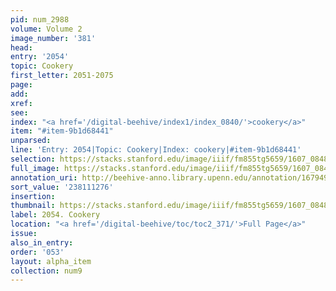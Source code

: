 ```yaml
---
pid: num_2988
volume: Volume 2
image_number: '381'
head:
entry: '2054'
topic: Cookery
first_letter: 2051-2075
page:
add:
xref:
see:
index: "<a href='/digital-beehive/index1/index_0840/'>cookery</a>"
item: "#item-9b1d68441"
unparsed:
line: 'Entry: 2054|Topic: Cookery|Index: cookery|#item-9b1d68441'
selection: https://stacks.stanford.edu/image/iiif/fm855tg5659/1607_0848/378,1276,2713,187/full/0/default.jpg
full_image: https://stacks.stanford.edu/image/iiif/fm855tg5659/1607_0848/full/full/0/default.jpg
annotation_uri: http://beehive-anno.library.upenn.edu/annotation/1679497889863
sort_value: '238111276'
insertion:
thumbnail: https://stacks.stanford.edu/image/iiif/fm855tg5659/1607_0848/378,1276,600,180/250,/0/default.jpg
label: 2054. Cookery
location: "<a href='/digital-beehive/toc/toc2_371/'>Full Page</a>"
issue:
also_in_entry:
order: '053'
layout: alpha_item
collection: num9
---
```

